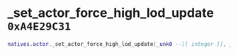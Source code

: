 # _set_actor_force_high_lod_update `0xA4E29C31`

```lua
natives.actor._set_actor_force_high_lod_update(_unk0 --[[ integer ]], _unk1 --[[ integer ]])
```